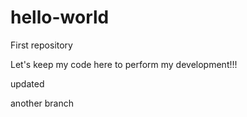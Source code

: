 # hello-world
First repository

Let's keep my code here to perform my development!!!

updated

another branch
